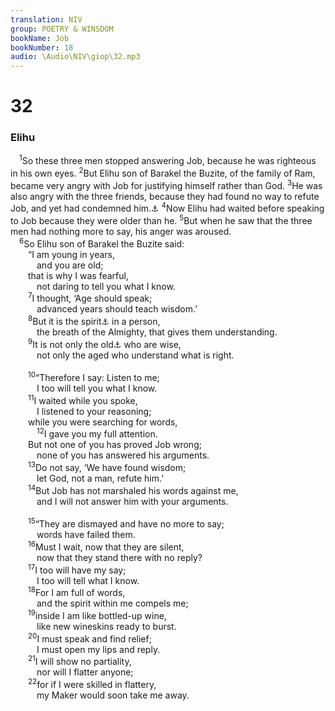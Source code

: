 ```yaml
---
translation: NIV
group: POETRY & WINSDOM
bookName: Job 
bookNumber: 18
audio: \Audio\NIV\giop\32.mp3
---
```


<div class="title"><h1>32</h1><h3>Elihu </h3></div>
<span class="verse giop_32_1"> <sup>1</sup>So these three men stopped answering Job, because he was righteous in his own eyes. </span>
<span class="verse giop_32_2"><sup>2</sup>But Elihu son of Barakel the Buzite, of the family of Ram, became very angry with Job for justifying himself rather than God. </span>
<span class="verse giop_32_3"><sup>3</sup>He was also angry with the three friends, because they had found no way to refute Job, and yet had condemned him.<a data-toggle="tooltip" data-placement="bottom" title="Masoretic Text; an ancient Hebrew scribal tradition Job, and so had condemned God">⚓</a></span>
<span class="verse giop_32_4"><sup>4</sup>Now Elihu had waited before speaking to Job because they were older than he. </span>
<span class="verse giop_32_5"><sup>5</sup>But when he saw that the three men had nothing more to say, his anger was aroused. <br/></span>
<span class="verse giop_32_6"> <sup>6</sup>So Elihu son of Barakel the Buzite said: <br/>  “I am young in years, <br/>   and you are old; <br/>  that is why I was fearful, <br/>   not daring to tell you what I know. <br/></span>
<span class="verse giop_32_7">  <sup>7</sup>I thought, ‘Age should speak; <br/>   advanced years should teach wisdom.’ <br/></span>
<span class="verse giop_32_8">  <sup>8</sup>But it is the spirit<a data-toggle="tooltip" data-placement="bottom" title="Or Spirit ; also in verse 18">⚓</a> in a person, <br/>   the breath of the Almighty, that gives them understanding. <br/></span>
<span class="verse giop_32_9">  <sup>9</sup>It is not only the old<a data-toggle="tooltip" data-placement="bottom" title="Or many ; or great">⚓</a> who are wise, <br/>   not only the aged who understand what is right. <br/><br/></span>
<span class="verse giop_32_10">  <sup>10</sup>“Therefore I say: Listen to me; <br/>   I too will tell you what I know. <br/></span>
<span class="verse giop_32_11">  <sup>11</sup>I waited while you spoke, <br/>   I listened to your reasoning; <br/>  while you were searching for words, <br/></span>
<span class="verse giop_32_12">   <sup>12</sup>I gave you my full attention. <br/>  But not one of you has proved Job wrong; <br/>   none of you has answered his arguments. <br/></span>
<span class="verse giop_32_13">  <sup>13</sup>Do not say, ‘We have found wisdom; <br/>   let God, not a man, refute him.’ <br/></span>
<span class="verse giop_32_14">  <sup>14</sup>But Job has not marshaled his words against me, <br/>   and I will not answer him with your arguments. <br/><br/></span>
<span class="verse giop_32_15">  <sup>15</sup>“They are dismayed and have no more to say; <br/>   words have failed them. <br/></span>
<span class="verse giop_32_16">  <sup>16</sup>Must I wait, now that they are silent, <br/>   now that they stand there with no reply? <br/></span>
<span class="verse giop_32_17">  <sup>17</sup>I too will have my say; <br/>   I too will tell what I know. <br/></span>
<span class="verse giop_32_18">  <sup>18</sup>For I am full of words, <br/>   and the spirit within me compels me; <br/></span>
<span class="verse giop_32_19">  <sup>19</sup>inside I am like bottled-up wine, <br/>   like new wineskins ready to burst. <br/></span>
<span class="verse giop_32_20">  <sup>20</sup>I must speak and find relief; <br/>   I must open my lips and reply. <br/></span>
<span class="verse giop_32_21">  <sup>21</sup>I will show no partiality, <br/>   nor will I flatter anyone; <br/></span>
<span class="verse giop_32_22">  <sup>22</sup>for if I were skilled in flattery, <br/>   my Maker would soon take me away. <br/><br/></span>
